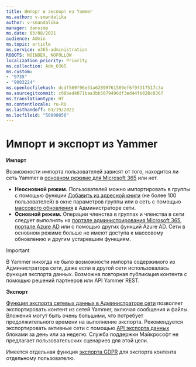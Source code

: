 ```yaml
---
title: Импорт и экспорт из Yammer
ms.author: v-smandalika
author: v-smandalika
manager: dansimp
ms.date: 03/08/2021
audience: Admin
ms.topic: article
ms.service: o365-administration
ROBOTS: NOINDEX, NOFOLLOW
localization_priority: Priority
ms.collection: Adm_O365
ms.custom:
- "9735"
- "9003224"
ms.openlocfilehash: dcdf569f96e51a62899761589ef6f9f317517c3a
ms.sourcegitcommit: c08bed4071baa3bb5879496df3ed44fb828c8367
ms.translationtype: HT
ms.contentlocale: ru-RU
ms.lasthandoff: 03/19/2021
ms.locfileid: "50898050"
---
```

# <a name="import-and-export-from-yammer"></a>Импорт и экспорт из Yammer

**Импорт**

Возможности импорта пользователей зависят от того, находится ли сеть Yammer в [основном режиме для Microsoft 365](https://docs.microsoft.com/yammer/configure-your-yammer-network/overview-native-mode) или нет.

- **Неосновной режим.** Пользователей можно импортировать в группы с помощью функции [Добавить из адресной книги](https://support.microsoft.com/office/manage-yammer-community-members-75253554-d0f3-4148-b835-e6a9a8a0c294) (не более 100 пользователей) в окне параметров группы или в сеть с помощью [массового обновления](https://docs.microsoft.com/yammer/manage-yammer-users/add-block-or-remove-users) в Администраторе сети.
- **Основной режим.** Операции членства в группах и членства в сети следует выполнять на [портале администрирования Microsoft 365](https://docs.microsoft.com/microsoft-365/admin/add-users), [портале Azure AD](https://docs.microsoft.com/azure/active-directory/fundamentals/add-users-azure-active-directory) или с помощью других функций Azure AD. Сети в основном режиме больше не имеют доступа к массовому обновлению и другим устаревшим функциям.

> [!IMPORTANT]
> В Yammer никогда не было возможности импорта содержимого из Администратора сети, даже если в другой сети использовалась функция экспорта данных. Возможна повторная публикация контента с помощью решений партнеров или API Yammer REST.

**Экспорт**

[Функция экспорта сетевых данных в Администраторе сети](https://docs.microsoft.com/yammer/manage-security-and-compliance/export-yammer-enterprise-data) позволяет экспортировать контент из сетей Yammer, включая сообщения и файлы. Вложения могут быть очень большими, что потребует продолжительного времени на выполнение экспорта. Рекомендуется экспортировать активные сети с помощью [API экспорта данных](https://developer.yammer.com/docs/data-export-api) блоками за день или за неделю. Служба поддержки Майкрософт не предлагает пользовательских сценариев для этой цели.

Имеется отдельная функция [экспорта GDPR](https://docs.microsoft.com/yammer/manage-security-and-compliance/gdpr-requests-in-yammer-enterprise) для экспорта контента отдельному пользователю.